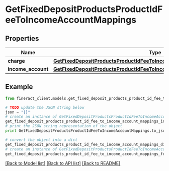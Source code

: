 # GetFixedDepositProductsProductIdFeeToIncomeAccountMappings


## Properties

Name | Type | Description | Notes
------------ | ------------- | ------------- | -------------
**charge** | [**GetFixedDepositProductsProductIdFeeToIncomeAccountMappingsCharge**](GetFixedDepositProductsProductIdFeeToIncomeAccountMappingsCharge.md) |  | [optional] 
**income_account** | [**GetFixedDepositProductsProductIdFeeToIncomeAccountMappingsIncomeAccount**](GetFixedDepositProductsProductIdFeeToIncomeAccountMappingsIncomeAccount.md) |  | [optional] 

## Example

```python
from fineract_client.models.get_fixed_deposit_products_product_id_fee_to_income_account_mappings import GetFixedDepositProductsProductIdFeeToIncomeAccountMappings

# TODO update the JSON string below
json = "{}"
# create an instance of GetFixedDepositProductsProductIdFeeToIncomeAccountMappings from a JSON string
get_fixed_deposit_products_product_id_fee_to_income_account_mappings_instance = GetFixedDepositProductsProductIdFeeToIncomeAccountMappings.from_json(json)
# print the JSON string representation of the object
print GetFixedDepositProductsProductIdFeeToIncomeAccountMappings.to_json()

# convert the object into a dict
get_fixed_deposit_products_product_id_fee_to_income_account_mappings_dict = get_fixed_deposit_products_product_id_fee_to_income_account_mappings_instance.to_dict()
# create an instance of GetFixedDepositProductsProductIdFeeToIncomeAccountMappings from a dict
get_fixed_deposit_products_product_id_fee_to_income_account_mappings_form_dict = get_fixed_deposit_products_product_id_fee_to_income_account_mappings.from_dict(get_fixed_deposit_products_product_id_fee_to_income_account_mappings_dict)
```
[[Back to Model list]](../README.md#documentation-for-models) [[Back to API list]](../README.md#documentation-for-api-endpoints) [[Back to README]](../README.md)


